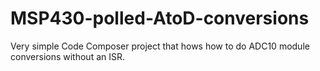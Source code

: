 # MSP430-polled-AtoD-conversions
Very simple Code Composer project that hows how to do ADC10 module conversions without an ISR.
